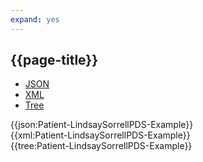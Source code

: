 ```yaml
---
expand: yes
---
```


## {{page-title}}

<div class="nhsd-!t-margin-bottom-6">
  <ul class="nav nav-tabs" role="tablist">
        <li role="presentation" class="active">
            <a href="#JSON-P-LSP-E" role="tab" data-toggle="tab">JSON</a>
        </li>
         <li role="presentation">
            <a href="#XML-P-LSP-E" role="tab" data-toggle="tab">XML</a>
        </li>
        <li role="presentation">
            <a href="#Tree-P-LSP-E" role="tab" data-toggle="tab">Tree</a>
        </li>
  </ul>
    
  <div class="tab-content snippet">
    <div id="JSON-P-LSP-E" role="tabpanel" class="tab-pane active">
{{json:Patient-LindsaySorrellPDS-Example}}
    </div>
    <div id="XML-P-LSP-E" role="tabpanel" class="tab-pane">
{{xml:Patient-LindsaySorrellPDS-Example}}
    </div>
    <div id="Tree-P-LSP-E" role="tabpanel" class="tab-pane">
{{tree:Patient-LindsaySorrellPDS-Example}}
    </div>
  </div>
</div>